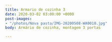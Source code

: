 ```yaml
---
title: Armario de cozinha 3
date: 2020-03-02 03:00:00 +0000
post-images:
- "/photos/Nova pasta/IMG-20200508-WA0010.jpg"
body: Armário de cozinha, montagem 3 portas

---
```

